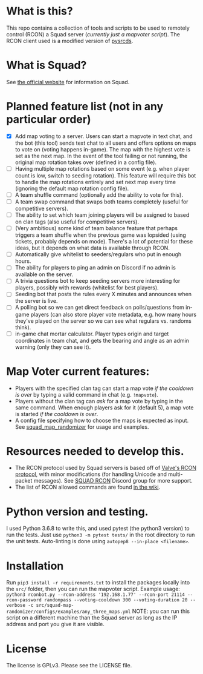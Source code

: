 # What is this?
This repo contains a collection of tools and scripts to be used to remotely control (RCON) a Squad server (*currently just a mapvoter script*). The RCON client used is a modified version of [pysrcds](https://github.com/bsubei/pysrcds).

# What is Squad?
See [the official website](https://joinsquad.com/) for information on Squad.

# Planned feature list (not in any particular order)
- [X] Add map voting to a server. Users can start a mapvote in text chat, and the bot (this tool) sends text chat to all users and offers options on maps to vote on (voting happens in-game). The map with the highest vote is set as the next map. In the event of the tool failing or not running, the original map rotation takes over (defined in a config file).
- [ ] Having multiple map rotations based on some event (e.g. when player count is low, switch to seeding rotation). This feature will require this bot to handle the map rotations entirely and set next map every time (ignoring the default map rotation config file).
- [ ] A team shuffle command (optionally add the ability to vote for this).
- [ ] A team swap command that swaps both teams completely (useful for competitive servers).
- [ ] The ability to set which team joining players will be assigned to based on clan tags (also useful for competitive servers).
- [ ] (Very ambitious) some kind of team balance feature that perhaps triggers a team shuffle when the previous game was lopsided (using tickets, probably depends on mode). There's a lot of potential for these ideas, but it depends on what data is available through RCON.
- [ ] Automatically give whitelist to seeders/regulars who put in enough hours.
- [ ] The ability for players to ping an admin on Discord if no admin is available on the server.
- [ ] A trivia questions bot to keep seeding servers more interesting for players, possibly with rewards (whitelist for best players).
- [ ] Seeding bot that posts the rules every X minutes and announces when the server is live.
- [ ] A polling bot so we can get direct feedback on polls/questions from in-game players (can also store player vote metadata, e.g. how many hours they've played on the server so we can see what regulars vs. randoms think).
- [ ] in-game chat mortar calculator. Player types origin and target coordinates in team chat, and gets the bearing and angle as an admin warning (only they can see it).

# Map Voter current features:
- Players with the specified clan tag can start a map vote *if the cooldown is over* by typing a valid command in chat (e.g. `!mapvote`).
- Players without the clan tag can *ask* for a map vote by typing in the same command. When enough players ask for it (default 5), a map vote is started *if the cooldown is over*.
- A config file specifying how to choose the maps is expected as input. See [squad\_map\_randomizer](https://github.com/bsubei/squad_map_randomizer) for usage and examples.

# Resources needed to develop this.
- The RCON protocol used by Squad servers is based off of [Valve's RCON protocol](https://developer.valvesoftware.com/wiki/Source_RCON_Protocol), with minor modifications (for handling Unicode and multi-packet messages). See [SQUAD RCON](https://discord.gg/8tpbYZK) Discord group for more support.
- The list of RCON allowed commands are found [in the wiki](https://squad.gamepedia.com/Server_Administration).

# Python version and testing.
I used Python 3.6.8 to write this, and used pytest (the python3 version) to run the tests. Just use `python3 -m pytest tests/`
in the root directory to run the unit tests. Auto-linting is done using `autopep8 --in-place <filename>`.

# Installation
Run `pip3 install -r requirements.txt` to install the packages locally into the `src/` folder, then you can run the mapvoter script. Example usage: `python3 rconbot.py --rcon-address '192.168.1.77' --rcon-port 21114 --rcon-password randompass --voting-cooldown 300 --voting-duration 20 --verbose -c src/squad-map-randomizer/configs/examples/any_three_maps.yml`
NOTE: you can run this script on a different machine than the Squad server as long as the IP address and port you give it are visible.

# License
The license is GPLv3. Please see the LICENSE file.

